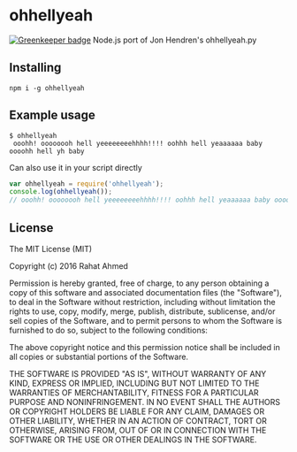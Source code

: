# ohhellyeah

[![Greenkeeper badge](https://badges.greenkeeper.io/rahatarmanahmed/ohhellyeah.js.svg)](https://greenkeeper.io/)
Node.js port of Jon Hendren's ohhellyeah.py

## Installing
`npm i -g ohhellyeah`

## Example usage
```shell
$ ohhellyeah
 ooohh! oooooooh hell yeeeeeeeehhhh!!!! oohhh hell yeaaaaaa baby oooohh hell yh baby
```

Can also use it in your script directly
```js
var ohhellyeah = require('ohhellyeah');
console.log(ohhellyeah());
// ooohh! oooooooh hell yeeeeeeeehhhh!!!! oohhh hell yeaaaaaa baby oooohh hell yh baby
```
    
## License
The MIT License (MIT)

Copyright (c) 2016 Rahat Ahmed

Permission is hereby granted, free of charge, to any person obtaining a copy of this software and associated documentation files (the "Software"), to deal in the Software without restriction, including without limitation the rights to use, copy, modify, merge, publish, distribute, sublicense, and/or sell copies of the Software, and to permit persons to whom the Software is furnished to do so, subject to the following conditions:

The above copyright notice and this permission notice shall be included in all copies or substantial portions of the Software.

THE SOFTWARE IS PROVIDED "AS IS", WITHOUT WARRANTY OF ANY KIND, EXPRESS OR IMPLIED, INCLUDING BUT NOT LIMITED TO THE WARRANTIES OF MERCHANTABILITY, FITNESS FOR A PARTICULAR PURPOSE AND NONINFRINGEMENT. IN NO EVENT SHALL THE AUTHORS OR COPYRIGHT HOLDERS BE LIABLE FOR ANY CLAIM, DAMAGES OR OTHER LIABILITY, WHETHER IN AN ACTION OF CONTRACT, TORT OR OTHERWISE, ARISING FROM, OUT OF OR IN CONNECTION WITH THE SOFTWARE OR THE USE OR OTHER DEALINGS IN THE SOFTWARE.
